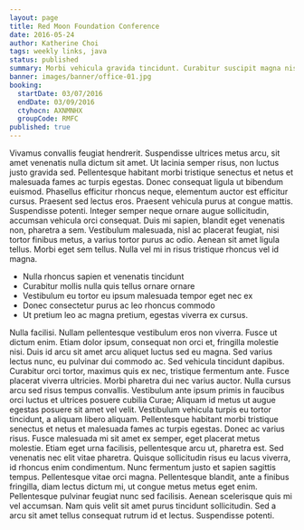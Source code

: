 ```yaml
---
layout: page
title: Red Moon Foundation Conference
date: 2016-05-24
author: Katherine Choi
tags: weekly links, java
status: published
summary: Morbi vehicula gravida tincidunt. Curabitur suscipit magna nisi, ullamcorper.
banner: images/banner/office-01.jpg
booking:
  startDate: 03/07/2016
  endDate: 03/09/2016
  ctyhocn: AXNMNHX
  groupCode: RMFC
published: true
---
```

Vivamus convallis feugiat hendrerit. Suspendisse ultrices metus arcu, sit amet venenatis nulla dictum sit amet. Ut lacinia semper risus, non luctus justo gravida sed. Pellentesque habitant morbi tristique senectus et netus et malesuada fames ac turpis egestas. Donec consequat ligula ut bibendum euismod. Phasellus efficitur rhoncus neque, elementum auctor est efficitur cursus. Praesent sed lectus eros. Praesent vehicula purus at congue mattis. Suspendisse potenti. Integer semper neque ornare augue sollicitudin, accumsan vehicula orci consequat. Duis mi sapien, blandit eget venenatis non, pharetra a sem. Vestibulum malesuada, nisl ac placerat feugiat, nisi tortor finibus metus, a varius tortor purus ac odio. Aenean sit amet ligula tellus. Morbi eget sem tellus. Nulla vel mi in risus tristique rhoncus vel id magna.

* Nulla rhoncus sapien et venenatis tincidunt
* Curabitur mollis nulla quis tellus ornare ornare
* Vestibulum eu tortor eu ipsum malesuada tempor eget nec ex
* Donec consectetur purus ac leo rhoncus commodo
* Ut pretium leo ac magna pretium, egestas viverra ex cursus.

Nulla facilisi. Nullam pellentesque vestibulum eros non viverra. Fusce ut dictum enim. Etiam dolor ipsum, consequat non orci et, fringilla molestie nisi. Duis id arcu sit amet arcu aliquet luctus sed eu magna. Sed varius lectus nunc, eu pulvinar dui commodo ac. Sed vehicula tincidunt dapibus. Curabitur orci tortor, maximus quis ex nec, tristique fermentum ante. Fusce placerat viverra ultricies. Morbi pharetra dui nec varius auctor. Nulla cursus arcu sed risus tempus convallis. Vestibulum ante ipsum primis in faucibus orci luctus et ultrices posuere cubilia Curae; Aliquam id metus ut augue egestas posuere sit amet vel velit.
Vestibulum vehicula turpis eu tortor tincidunt, a aliquam libero aliquam. Pellentesque habitant morbi tristique senectus et netus et malesuada fames ac turpis egestas. Donec ac varius risus. Fusce malesuada mi sit amet ex semper, eget placerat metus molestie. Etiam eget urna facilisis, pellentesque arcu ut, pharetra est. Sed venenatis nec elit vitae pharetra. Quisque sollicitudin risus eu lacus viverra, id rhoncus enim condimentum. Nunc fermentum justo et sapien sagittis tempus. Pellentesque vitae orci magna. Pellentesque blandit, ante a finibus fringilla, diam lectus dictum mi, ut congue metus metus eget enim. Pellentesque pulvinar feugiat nunc sed facilisis. Aenean scelerisque quis mi vel accumsan. Nam quis velit sit amet purus tincidunt sollicitudin. Sed a arcu sit amet tellus consequat rutrum id et lectus. Suspendisse potenti.
